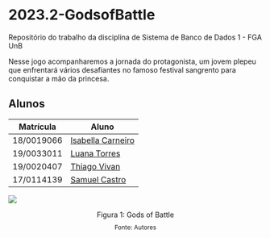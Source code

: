 # 2023.2-GodsofBattle

Repositório do trabalho da disciplina de Sistema de Banco de Dados 1 - FGA UnB

Nesse jogo acompanharemos a jornada do protagonista, um jovem plepeu que enfrentará vários desafiantes no famoso festival sangrento para conquistar a mão da princesa.

## Alunos

| Matrícula  | Aluno                                                              |
| ---------- | ------------------------------------------------------------------ |
| 18/0019066 | [Isabella Carneiro](https://github.com/isabellacgmsa)       |
| 19/0033011 | [Luana Torres](https://github.com/luanatorress) |
| 19/0020407 | [Thiago Vivan](https://github.com/thiago-vivan) |
| 17/0114139 | [Samuel Castro](https://github.com/SamuelCastro7)         |

<img src= '../images/FotoJogo.jpg'> </img>

<div style="text-align: center">
<p>Figura 1: Gods of Battle</p>
<p style="margin-top: -1%; font-size: 12px">Fonte: Autores</p>
</div>